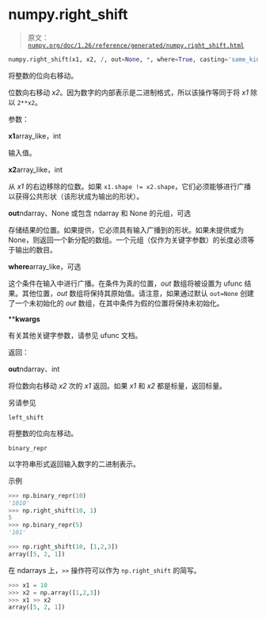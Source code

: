 # numpy.right_shift

> 原文：[`numpy.org/doc/1.26/reference/generated/numpy.right_shift.html`](https://numpy.org/doc/1.26/reference/generated/numpy.right_shift.html)

```py
numpy.right_shift(x1, x2, /, out=None, *, where=True, casting='same_kind', order='K', dtype=None, subok=True[, signature, extobj]) = <ufunc 'right_shift'>
```

将整数的位向右移动。

位数向右移动 *x2*。因为数字的内部表示是二进制格式，所以该操作等同于将 *x1* 除以 `2**x2`。

参数：

**x1**array_like，int

输入值。

**x2**array_like，int

从 *x1* 的右边移除的位数。如果 `x1.shape != x2.shape`，它们必须能够进行广播以获得公共形状（该形状成为输出的形状）。

**out**ndarray、None 或包含 ndarray 和 None 的元组，可选

存储结果的位置。如果提供，它必须具有输入广播到的形状。如果未提供或为 None，则返回一个新分配的数组。一个元组（仅作为关键字参数）的长度必须等于输出的数目。

**where**array_like，可选

这个条件在输入中进行广播。在条件为真的位置，*out* 数组将被设置为 ufunc 结果。其他位置，*out* 数组将保持其原始值。请注意，如果通过默认 `out=None` 创建了一个未初始化的 *out* 数组，在其中条件为假的位置将保持未初始化。

****kwargs**

有关其他关键字参数，请参见 ufunc 文档。

返回：

**out**ndarray、int

将位数向右移动 *x2* 次的 *x1* 返回。如果 *x1* 和 *x2* 都是标量，返回标量。

另请参见

`left_shift`

将整数的位向左移动。

`binary_repr`

以字符串形式返回输入数字的二进制表示。

示例

```py
>>> np.binary_repr(10)
'1010'
>>> np.right_shift(10, 1)
5
>>> np.binary_repr(5)
'101' 
```

```py
>>> np.right_shift(10, [1,2,3])
array([5, 2, 1]) 
```

在 ndarrays 上，`>>` 操作符可以作为 `np.right_shift` 的简写。

```py
>>> x1 = 10
>>> x2 = np.array([1,2,3])
>>> x1 >> x2
array([5, 2, 1]) 
```
